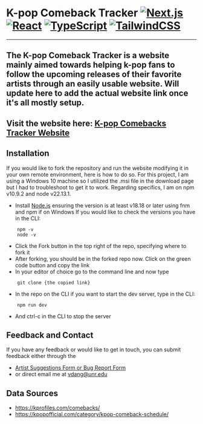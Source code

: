 # K-pop Comeback Tracker [![Next.js](https://img.shields.io/badge/Next.js-black?logo=next.js&logoColor=white)](#) [![React](https://img.shields.io/badge/React-%2320232a.svg?logo=react&logoColor=%2361DAFB)](#) [![TypeScript](https://img.shields.io/badge/TypeScript-3178C6?logo=typescript&logoColor=fff)](#) [![TailwindCSS](https://img.shields.io/badge/Tailwind%20CSS-%2338B2AC.svg?logo=tailwind-css&logoColor=white)](#) 
---
The K-pop Comeback Tracker is a website mainly aimed towards helping k-pop fans to follow the upcoming releases of their favorite artists through an easily usable website. Will update here to add the actual website link once it's all mostly setup.
---
Visit the website here: [K-pop Comebacks Tracker Website](https://1103-dang-victor.github.io/K-pop-Comeback-Tracker/)
---
## Installation 
If you would like to fork the repository and run the website modifying it in your own remote environment, here is how to do so. For this project, I am using a Windows 10 machine so I utilized the .msi file in the download page but I had to troubleshoot to get it to work. Regarding specifics, I am on npm v10.9.2 and node v22.13.1. 

- Install [Node.js](https://nodejs.org/en) ensuring the version is at least v18.18 or later using fnm and npm if on Windows
If you would like to check the versions you have in the CLI: 
```
	npm -v
	node -v
```

- Click the Fork button in the top right of the repo, specifying where to fork it
- After forking, you should be in the forked repo now. Click on the green code button and copy the link
- In your editor of choice go to the command line and now type
``` 
	git clone {the copied link}
```

- In the repo on the CLI if you want to start the dev server, type in the CLI:
```	
	npm run dev
``` 
- And ctrl-c in the CLI to stop the server

## Feedback and Contact

If you have any feedback or would like to get in touch, you can submit feedback either through the
- [Artist Suggestions Form or Bug Report Form](https://docs.google.com/forms/d/e/1FAIpQLSejm7yrTRnf2fbPyatAYafIt2R3FDPYQwX1gkVAQ_SDDUop4A/viewform?usp=dialog)
- or direct email me at vdang@unr.edu

## Data Sources

- https://kprofiles.com/comebacks/ 
- https://kpopofficial.com/category/kpop-comeback-schedule/
